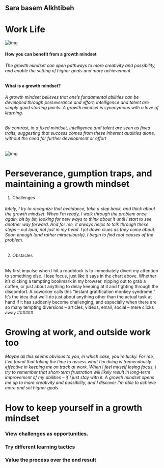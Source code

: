   ## Sara basem Alkhtibeh
  
  #       Work Life           #   
   


![img](https://i1.wp.com/atlassianblog.wpengine.com/wp-content/uploads/2015/11/growth-mindset.png?w=1101&ssl=1)

#### How you can benefit from a growth mindset ####
###### The growth mindset can open pathways to more creativity and possibility, and enable the setting of higher goals and more achievement. ######


#### What is a growth mindset? ####

###### A growth mindset believes that one’s fundamental abilities can be developed through perseverance and effort; intelligence and talent are simply good starting points. A growth mindset is synonymous with a love of learning.

 ###### By contrast, in a fixed mindset, intelligence and talent are seen as fixed traits, suggesting that success comes from these inherent qualities alone, without the need for further development or effort ######

![img](https://i2.wp.com/atlassianblog.wpengine.com/wp-content/uploads/NewGrowthMindset2.png?resize=768%2C960&ssl=1)



# Perseverance, gumption traps, and maintaining a growth mindset #


1. Challenges

###### lately, I try to recognize that avoidance, take a step back, and think about the growth mindset. When I’m ready, I walk through the problem once again, bit by bit, looking for new ways to think about it until I start to see another way forward. And for me, it always helps to talk through these steps – out loud, not just in my head. I jot down clues as they come about. Soon enough (and rather miraculously), I begin to find root causes of the problem. ######


2. Obstacles


###### 
My first impulse when I hit a roadblock is to immediately divert my attention to something else. I lose focus, just like it says in the chart above. Whether it’s clicking a tempting bookmark in my browser, nipping out to grab a coffee, or just about anything to delay keeping at it and fighting through the discomfort. A coworker calls this “instant gratification monkey syndrome.” It’s the idea that we’ll do just about anything other than the actual task at hand if it has suddenly become challenging, and especially when there are so many tempting diversions – articles, videos, email, social – mere clicks away ######


# Growing at work, and outside work too #

###### Maybe all this seems obvious to you, in which case, you’re lucky. For me, I’ve found that taking the time to assess what I’m doing is tremendously effective in keeping me on track at work. When I feel myself losing focus, I try to remember that short-term frustration will likely result in long-term improvement of my abilities – if I just stay with it. A growth mindset opens me up to more creativity and possibility, and I discover I’m able to achieve more and set higher goals ######
  
  # How to keep yourself in a growth mindset #
  
  
  ###  View challenges as opportunities. ###
  ### Try different learning tactics ###
  ### Value the process over the end result ###
